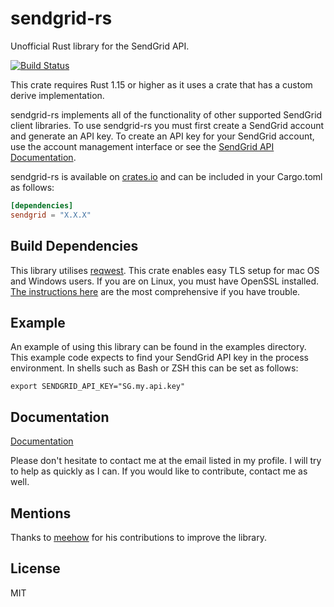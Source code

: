# sendgrid-rs
Unofficial Rust library for the SendGrid API.

[![Build Status](https://travis-ci.org/gsquire/sendgrid-rs.svg?branch=master)](https://travis-ci.org/gsquire/sendgrid-rs)

This crate requires Rust 1.15 or higher as it uses a crate that has a custom derive implementation.

sendgrid-rs implements all of the functionality of other supported SendGrid client libraries.
To use sendgrid-rs you must first create a SendGrid account and generate an API key. To create an API
key for your SendGrid account, use the account management interface or see the
[SendGrid API Documentation](https://sendgrid.com/docs/API_Reference/Web_API_v3/API_Keys/index.html).

sendgrid-rs is available on [crates.io](https://crates.io/crates/sendgrid) and can be included in your Cargo.toml as follows:

```toml
[dependencies]
sendgrid = "X.X.X"
```

## Build Dependencies
This library utilises [reqwest](https://crates.io/crates/reqwest).
This crate enables easy TLS setup for mac OS and Windows users. If you are on Linux, you
must have OpenSSL installed. [The instructions here](https://github.com/sfackler/rust-openssl) are
the most comprehensive if you have trouble.

## Example
An example of using this library can be found in the examples directory. This example code expects to
find your SendGrid API key in the process environment. In shells such as Bash or ZSH this can be set as follows:

```shell
export SENDGRID_API_KEY="SG.my.api.key"
```

## Documentation
[Documentation](https://docs.rs/sendgrid)

Please don't hesitate to contact me at the email listed in my profile. I will
try to help as quickly as I can. If you would like to contribute, contact me
as well.

## Mentions
Thanks to [meehow](https://github.com/meehow) for his contributions to improve the library.

## License
MIT
